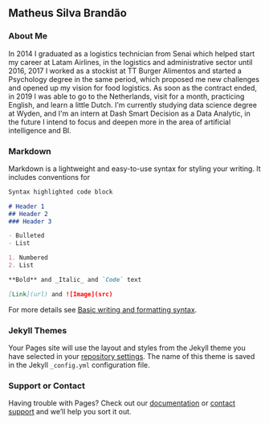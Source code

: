 ## Matheus Silva Brandão

### About Me

In 2014 I graduated as a logistics technician from Senai which helped start my career at Latam Airlines, in the logistics and administrative sector until 2016, 2017 I worked as a stockist at TT Burger Alimentos and started a Psychology degree in the same period, which proposed me new challenges and opened up my vision for food logistics. As soon as the contract ended, in 2019 I was able to go to the Netherlands, visit for a month, practicing English, and learn a little Dutch.
I'm currently studying data science degree at Wyden, and I'm an intern at Dash Smart Decision as a Data Analytic, in the future I intend to focus and deepen more in the area of artificial intelligence and BI.

### Markdown

Markdown is a lightweight and easy-to-use syntax for styling your writing. It includes conventions for

```markdown
Syntax highlighted code block

# Header 1
## Header 2
### Header 3

- Bulleted
- List

1. Numbered
2. List

**Bold** and _Italic_ and `Code` text

[Link](url) and ![Image](src)
```

For more details see [Basic writing and formatting syntax](https://docs.github.com/en/github/writing-on-github/getting-started-with-writing-and-formatting-on-github/basic-writing-and-formatting-syntax).

### Jekyll Themes

Your Pages site will use the layout and styles from the Jekyll theme you have selected in your [repository settings](https://github.com/matheussbrand/DataScienceProjects/settings/pages). The name of this theme is saved in the Jekyll `_config.yml` configuration file.

### Support or Contact

Having trouble with Pages? Check out our [documentation](https://docs.github.com/categories/github-pages-basics/) or [contact support](https://support.github.com/contact) and we’ll help you sort it out.
